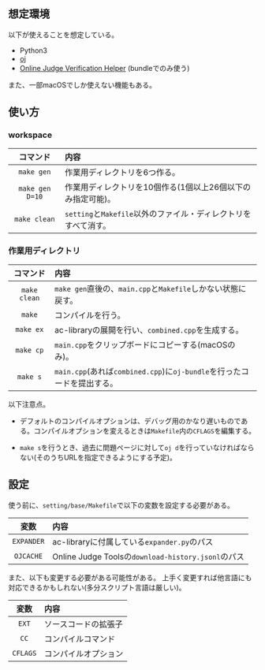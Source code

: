 ## 想定環境

以下が使えることを想定している。

* Python3
* [oj](https://github.com/online-judge-tools/oj)
* [Online Judge Verification Helper](https://github.com/online-judge-tools/verification-helper) (bundleでのみ使う)

また、一部macOSでしか使えない機能もある。


## 使い方

### workspace

| コマンド | 内容 |
| :---: | :--- |
| `make gen` | 作業用ディレクトリを6つ作る。 |
| `make gen D=10` | 作業用ディレクトリを10個作る(1個以上26個以下のみ指定可能)。 |
| `make clean` | `setting`と`Makefile`以外のファイル・ディレクトリをすべて消す。 |

### 作業用ディレクトリ

| コマンド | 内容 |
| :---: | :--- |
| `make clean` | `make gen`直後の、`main.cpp`と`Makefile`しかない状態に戻す。 |
| `make`       | コンパイルを行う。 |
| `make ex`    | ac-libraryの展開を行い、`combined.cpp`を生成する。 |
| `make cp`    | `main.cpp`をクリップボードにコピーする(macOSのみ)。 |
| `make s`     | `main.cpp`(あれば`combined.cpp`)に`oj-bundle`を行ったコードを提出する。 |

以下注意点。

* デフォルトのコンパイルオプションは、デバッグ用のかなり遅いものである。コンパイルオプションを変えるときは`Makefile`内の`CFLAGS`を編集する。

* `make s`を行うとき、過去に問題ページに対して`oj d`を行っていなければならない(そのうちURLを指定できるようにする予定)。


## 設定

使う前に、`setting/base/Makefile`で以下の変数を設定する必要がある。

| 変数 | 内容 |
| :---: | :--- |
| `EXPANDER` | ac-libraryに付属している`expander.py`のパス |
| `OJCACHE`  | Online Judge Toolsの`download-history.jsonl`のパス |

また、以下も変更する必要がある可能性がある。
上手く変更すれば他言語にも対応できるかもしれない(多分スクリプト言語は厳しい)。

| 変数 | 内容 |
| :---: | :--- |
| `EXT` | ソースコードの拡張子 |
| `CC`  | コンパイルコマンド |
| `CFLAGS` | コンパイルオプション |
